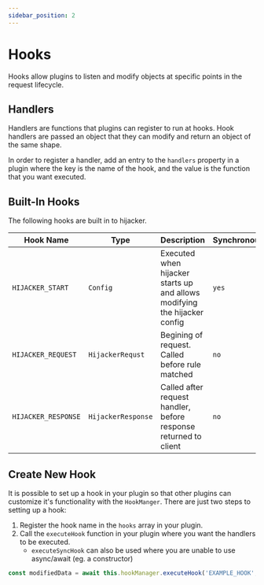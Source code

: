 ```yaml
---
sidebar_position: 2
---
```


# Hooks
Hooks allow plugins to listen and modify objects at specific points in the request lifecycle. 

## Handlers
Handlers are functions that plugins can register to run at hooks. Hook handlers are passed an object that they can modify and return an object of the same shape. 

In order to register a handler, add an entry to the `handlers` property in a plugin where the key is the name of the hook, and the value is the function that you want executed.

## Built-In Hooks
The following hooks are built in to hijacker.

| Hook Name | Type | Description | Synchronous |
| --------- | ---- | ----------- | ----------- |
| `HIJACKER_START` | `Config` | Executed when hijacker starts up and allows modifying the hijacker config | `yes` |
| `HIJACKER_REQUEST` | `HijackerRequst` |  Begining of request. Called before rule matched | `no` |
| `HIJACKER_RESPONSE` | `HijackerResponse` | Called after request handler, before response returned to client | `no` | 

## Create New Hook
It is possible to set up a hook in your plugin so that other plugins can customize it's functionality with the `HookManger`. There are just two steps to setting up a hook:
1. Register the hook name in the `hooks` array in your plugin.
2. Call the `executeHook` function in your plugin where you want the handlers to be executed.
   - `executeSyncHook` can also be used where you are unable to use async/await (eg. a constructor)


  ```typescript
  const modifiedData = await this.hookManager.executeHook('EXAMPLE_HOOK', initialData);
  ```